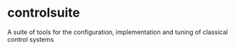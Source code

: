 controlsuite
============

A suite of tools for the configuration, implementation and tuning of classical control systems